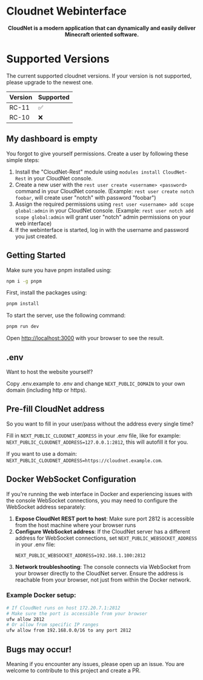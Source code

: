 # Cloudnet Webinterface

<p style="text-align:center;">
    <b>CloudNet is a modern application that can dynamically and easily deliver Minecraft oriented software.</b>
</p>

# Supported Versions

The current supported cloudnet versions. If your version is not supported, please upgrade to the newest one.

| Version | Supported          |
| ------- | ------------------ |
| RC-11   | :white_check_mark: |
| RC-10   | :x:                |

## My dashboard is empty

You forgot to give yourself permissions. Create a user by following these simple steps:

1. Install the "CloudNet-Rest" module using `modules install CloudNet-Rest` in your CloudNet console.
2. Create a new user with the `rest user create <username> <password>` command in your CloudNet console. (Example: `rest user create notch foobar`, will create user "notch" with password "foobar")
3. Assign the required permissions using `rest user <username> add scope global:admin` in your CloudNet console. (Example: `rest user notch add scope global:admin` will grant user "notch" admin permissions on your web interface)
4. If the webinterface is started, log in with the username and password you just created.

## Getting Started

Make sure you have pnpm installed using:

```bash
npm i -g pnpm
```

First, install the packages using:

```bash
pnpm install
```

To start the server, use the following command:

```bash
pnpm run dev
```

Open [http://localhost:3000](http://localhost:3000) with your browser to see the result.

## .env

Want to host the website yourself?

Copy .env.example to .env and change `NEXT_PUBLIC_DOMAIN` to your own domain (including http or https).

## Pre-fill CloudNet address

So you want to fill in your user/pass without the address every single time?

Fill in `NEXT_PUBLIC_CLOUDNET_ADDRESS` in your .env file, like for example: `NEXT_PUBLIC_CLOUDNET_ADDRESS=127.0.0.1:2812`, this will autofill it for you.

If you want to use a domain: `NEXT_PUBLIC_CLOUDNET_ADDRESS=https://cloudnet.example.com`.

## Docker WebSocket Configuration

If you're running the web interface in Docker and experiencing issues with the console WebSocket connections, you may need to configure the WebSocket address separately:

1. **Expose CloudNet REST port to host**: Make sure port 2812 is accessible from the host machine where your browser runs
2. **Configure WebSocket address**: If the CloudNet server has a different address for WebSocket connections, set `NEXT_PUBLIC_WEBSOCKET_ADDRESS` in your .env file:
   ```
   NEXT_PUBLIC_WEBSOCKET_ADDRESS=192.168.1.100:2812
   ```
3. **Network troubleshooting**: The console connects via WebSocket from your browser directly to the CloudNet server. Ensure the address is reachable from your browser, not just from within the Docker network.

### Example Docker setup:
```bash
# If CloudNet runs on host 172.20.7.1:2812
# Make sure the port is accessible from your browser
ufw allow 2812
# Or allow from specific IP ranges
ufw allow from 192.168.0.0/16 to any port 2812
```

## Bugs may occur!

Meaning if you encounter any issues, please open up an issue. You are welcome to contribute to this project and create a PR.
